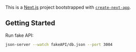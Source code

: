 This is a [Next.js](https://nextjs.org) project bootstrapped with [`create-next-app`](https://nextjs.org/docs/app/api-reference/cli/create-next-app).

## Getting Started

Run fake API:

```bash
json-server --watch fakeAPI/db.json --port 3004
```
